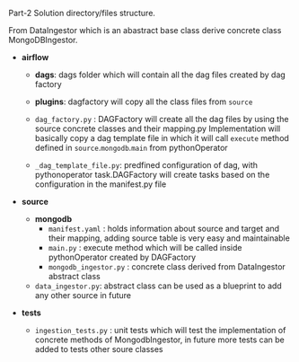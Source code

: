 Part-2 Solution directory/files structure. 

From DataIngestor which is an abastract base class derive concrete class MongoDBIngestor.

- **airflow**
   - **dags**: dags folder which will contain all the dag files created by dag factory
   - **plugins**: dagfactory will copy all the class files from `source`
   - `dag_factory.py` : DAGFactory will create all the dag files by using the source concrete classes and their mapping.py
                        Implementation will basically copy a dag template file in which it will call `execute` method defined in 
                        `source`.`mongodb`.`main` from pythonOperator
     
   - `_dag_template_file.py`: predfined configuration of dag, with pythonoperator task.DAGFactory will create tasks 
                              based on the configuration in the manifest.py file

- **source**
    - **mongodb**
        - `manifest.yaml` : holds information about source and target and their mapping, adding source table is very easy 
                          and maintainable
        - `main.py` : execute method which will be called inside pythonOperator created by DAGFactory
        - `mongodb_ingestor.py` : concrete class derived from DataIngestor abstract class
    - `data_ingestor.py`: abstract class can be used as a blueprint to add any other source in future
    
- **tests**
    - `ingestion_tests.py` : unit tests which will test the implementation of concrete methods of MongodbIngestor, 
                            in future more tests can be added to tests other soure classes
    

    

